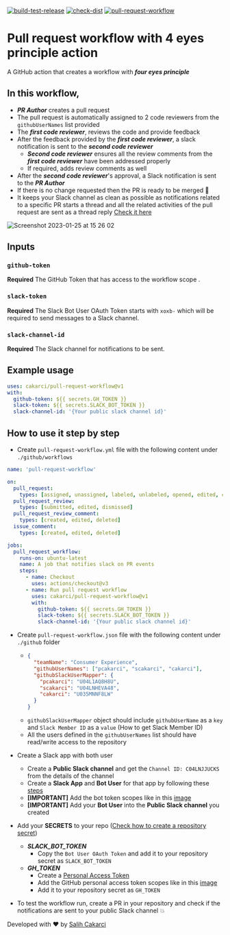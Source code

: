 [![build-test-release](https://github.com/cakarci/pull-request-workflow/actions/workflows/build-test-release.yml/badge.svg)](https://github.com/cakarci/pull-request-workflow/actions/workflows/build-test-release.yml)  [![check-dist](https://github.com/cakarci/pull-request-workflow/actions/workflows/check-dist.yml/badge.svg)](https://github.com/cakarci/pull-request-workflow/actions/workflows/check-dist.yml)  [![pull-request-workflow](https://github.com/cakarci/pull-request-workflow/actions/workflows/pull-request-workflow.yml/badge.svg)](https://github.com/cakarci/pull-request-workflow/actions/workflows/pull-request-workflow.yml)

# Pull request workflow with 4 eyes principle action

A GitHub action that creates a workflow with ***four eyes principle***

## In this workflow,

- ***PR Author*** creates a pull request
- The pull request is automatically assigned to 2 code reviewers from the `githubUserNames` list provided
- The ***first code reviewer***, reviews the code and provide feedback
- After the feedback provided by the ***first code reviewer***, a slack notification is sent to the ***second code reviewer***
  - ***Second code reviewer*** ensures all the review comments from the ***first code reviewer*** have been addressed properly
  - If required, adds review comments as well
- After the ***second code reviewer***'s approval, a Slack notification is sent to the ***PR Author***
- If there is no change requested then the PR is ready to be merged :rocket:
- It keeps your Slack channel as clean as possible as notifications related to a specific PR starts a thread and all the related activities of the pull request are sent as a thread reply [Check it here](https://user-images.githubusercontent.com/4185569/214591718-d3e19dbe-2603-4451-8fea-30576ec50993.png)

![Screenshot 2023-01-25 at 15 26 02](https://user-images.githubusercontent.com/4185569/214591195-1dc5223f-c08e-42e1-b572-1f8eb77eaf43.png)



## Inputs

### `github-token`

**Required** The GitHub Token that has access to the workflow scope .

### `slack-token`

**Required** The Slack Bot User OAuth Token starts with `xoxb-` which will be required to send messages to a Slack channel.

### `slack-channel-id`

**Required** The Slack channel for notifications to be sent.

## Example usage

```yaml  
uses: cakarci/pull-request-workflow@v1  
with:  
  github-token: ${{ secrets.GH_TOKEN }}  
  slack-token: ${{ secrets.SLACK_BOT_TOKEN }}  
  slack-channel-id: '{Your public slack channel id}'   
```  

## How to use it step by step

- Create `pull-request-workflow.yml` file with the following content under `./github/workflows`
```yaml
name: 'pull-request-workflow'

on:
  pull_request:
    types: [assigned, unassigned, labeled, unlabeled, opened, edited, closed, reopened, synchronize, converted_to_draft, ready_for_review, locked, unlocked, review_requested, review_request_removed, auto_merge_enabled, auto_merge_disabled]
  pull_request_review:
    types: [submitted, edited, dismissed]
  pull_request_review_comment:
    types: [created, edited, deleted]
  issue_comment:
    types: [created, edited, deleted]

jobs:
  pull_request_workflow:
    runs-on: ubuntu-latest
    name: A job that notifies slack on PR events
    steps:
      - name: Checkout
        uses: actions/checkout@v3
      - name: Run pull request workflow
        uses: cakarci/pull-request-workflow@v1
        with:
          github-token: ${{ secrets.GH_TOKEN }}
          slack-token: ${{ secrets.SLACK_BOT_TOKEN }}
          slack-channel-id: '{Your public slack channel id}'
```
- Create `pull-request-workflow.json` file with the following content under `./github` folder
  - ```json  
	{  
	  "teamName": "Consumer Experience",  
	  "githubUserNames": ["pcakarci", "scakarci", "cakarci"],  
	  "githubSlackUserMapper": {  
	    "pcakarci": "U04L1AQ8H8U",  
	    "scakarci": "U04LNHEVA48",  
	    "cakarci": "U035MNNF8LW"  
	  }  
	}  
     ```  
  - `githubSlackUserMapper` object should include `githubUserName` as a `key` and `Slack Member ID` as a `value` (How to get Slack Member ID)
  - All the users defined in the `githubUserNames` list should have read/write access to the repository

- Create a Slack app with both user
  - Create a **Public Slack channel** and get the `Channel ID: C04LNJJUCKS` from the details of the channel
  - Create a **Slack App** and **Bot User** for that app by following these [steps](https://slack.com/help/articles/115005265703-Create-a-bot-for-your-workspace#add-a-bot-user)
  - **[IMPORTANT]** Add the bot token scopes like in this [image](https://user-images.githubusercontent.com/4185569/214593602-0a238d97-a5bf-4fb7-9d59-8e1230f15a6c.png)
  - **[IMPORTANT]** Add your **Bot User** into the **Public Slack channel** you created
- Add your **SECRETS** to your repo ([Check how to create a repository secret](https://docs.github.com/en/actions/security-guides/encrypted-secrets#creating-encrypted-secrets-for-a-repository))
  - ***SLACK_BOT_TOKEN***
    - Copy the `Bot User OAuth Token` and add it to your repository secret as `SLACK_BOT_TOKEN`
  - ***GH_TOKEN***
    - Create a [Personal Access Token](https://docs.github.com/en/enterprise-server@3.4/authentication/keeping-your-account-and-data-secure/creating-a-personal-access-token#creating-a-personal-access-token)
    - Add the GitHub personal access token scopes like in this [image](https://user-images.githubusercontent.com/4185569/214594384-23868a6b-e6d1-4119-b9bd-a2d5c20e3bfd.png)
    - Add it to your repository secret as `GH_TOKEN`
- To test the workflow run, create a PR in your repository and check if the notifications are sent to your public Slack channel :boom:


Developed with ❤️ by [Salih Cakarci](https://github.com/cakarci)
